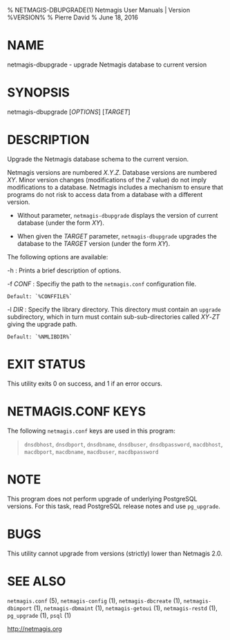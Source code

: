 % NETMAGIS-DBUPGRADE(1) Netmagis User Manuals | Version %VERSION%
% Pierre David
% June 18, 2016

# NAME

netmagis-dbupgrade - upgrade Netmagis database to current version


# SYNOPSIS

netmagis-dbupgrade [*OPTIONS*]  [*TARGET*]


# DESCRIPTION

Upgrade the Netmagis database schema to the current version.

Netmagis versions are numbered *X*.*Y*.*Z*. Database versions are
numbered *XY*. Minor version changes (modifications of the *Z* value)
do not imply modifications to a database.  Netmagis includes a mechanism
to ensure that programs do not risk to access data from a database with
a different version.

  * Without parameter, `netmagis-dbupgrade` displays the version of
    current database (under the form *XY*).

  * When given the *TARGET* parameter, `netmagis-dbupgrade` upgrades
    the database to the *TARGET* version (under the form *XY*).

The following options are available:

-h
  : Prints a brief description of options.

-f *CONF*
  : Specifiy the path to the `netmagis.conf` configuration file.

    Default: `%CONFFILE%`

-l *DIR*
  : Specify the library directory. This directory must contain
    an `upgrade` subdirectory, which in turn must contain
    sub-sub-directories called *XY*-*ZT* giving the upgrade path.

    Default: `%NMLIBDIR%`


# EXIT STATUS

This utility exits 0 on success, and 1 if an error occurs.


# NETMAGIS.CONF KEYS

The following `netmagis.conf` keys are used in this program:

  > `dnsdbhost`, `dnsdbport`, `dnsdbname`, `dnsdbuser`, `dnsdbpassword`,
  `macdbhost`, `macdbport`, `macdbname`, `macdbuser`, `macdbpassword`


# NOTE

This program does not perform upgrade of underlying PostgreSQL versions.
For this task, read PostgreSQL release notes and use `pg_upgrade`.


# BUGS

This utility cannot upgrade from versions (strictly) lower than Netmagis
2.0.


# SEE ALSO

`netmagis.conf` (5),
`netmagis-config` (1),
`netmagis-dbcreate` (1),
`netmagis-dbimport` (1),
`netmagis-dbmaint` (1),
`netmagis-getoui` (1),
`netmagis-restd` (1),
`pg_upgrade` (1),
`psql` (1)

<http://netmagis.org>
